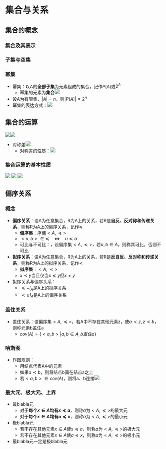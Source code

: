 # 集合与关系
## 集合的概念
### 集合及其表示
### 子集与空集
### 幂集
- 幂集：以A的**全部子集**为元素组成的集合，记作$P(A)$或$2^A$
	- 幂集的元素为**集合**![](https://raw.githubusercontent.com/alwaysmissin/picgo/main/20221202083312.png)
- 设A为有限集，$|A|=n$，则$|P(A)|=2^n$
- 幂集的表达方式：![](https://raw.githubusercontent.com/alwaysmissin/picgo/main/20221202083653.png)
## 集合的运算
![](https://raw.githubusercontent.com/alwaysmissin/picgo/main/20221202083727.png)![](https://raw.githubusercontent.com/alwaysmissin/picgo/main/20221202083740.png)
- 对称差![](https://raw.githubusercontent.com/alwaysmissin/picgo/main/20221202083926.png)
	- 对称差的性质：![](https://raw.githubusercontent.com/alwaysmissin/picgo/main/20221202084029.png)
### 集合运算的基本性质
![](https://raw.githubusercontent.com/alwaysmissin/picgo/main/20221202084222.png)
![](https://raw.githubusercontent.com/alwaysmissin/picgo/main/20221202084234.png)
![](https://raw.githubusercontent.com/alwaysmissin/picgo/main/20221202084246.png)

## **偏序关系**
### 概念
- **偏序关系**：设A为任意集合，R为A上的关系，若R是**自反、反对称和传递关系**，则称R为A上的偏序关系，记作$\preccurlyeq$
	- **偏序集**：序偶$<A,\preceq>$
	- $<a,b>\in\preccurlyeq \quad\Leftrightarrow \quad a\preccurlyeq b$
	- 可比与不可比：，设偏序集$<A,\preccurlyeq>$，若$a,b\in A$，则称其可比，否则不可比
- **拟序关系**：设A为任意集合，R为A上的关系，若R是**反自反、反对称和传递关系**，则称R为A上的拟序关系，记作$\prec$
	- **拟序集**：$<A,\prec>$
	- $x\prec y$当且仅当$x\preccurlyeq y$但$x\neq y$
- 拟序关系与偏序关系：
	- $\preccurlyeq - I_A$是A上的拟序关系
	- $\prec\cup I_A$是A上的偏序关系
### 盖住关系
- 盖住关系：设偏序集$<A,\preccurlyeq>$，若A中不存在其他元素z，使$a\prec z, z\prec b$，则称元素b盖住a
	- $cov(A)=\{<a,b>|a,b\in A,b 盖住 a\}$
### 哈斯图
- 作图规则：
	- 用结点代表A中的元素
	- 如果$a\prec b$，则将结点b画在结点a之上
	- 若$<a,b>\in cov(A)$，则将a、b连接![](https://raw.githubusercontent.com/alwaysmissin/picgo/main/20221202092443.png)
### 最大元、极大元、上界
- 最blabla元
	- 对于**每个$x\in A$均有$x\preccurlyeq a$**，则称$a$为$<A,\preccurlyeq>$的最大元
	- 对于**每个$x\in A$均有$a\preccurlyeq x$**，则称$a$为$<A,\preccurlyeq>$的最小元
- 极blabla元
	- 若不存在其他元素$x\in A$使$x\preccurlyeq a$，则称$a$为$<A,\preccurlyeq>$的极大元
	- 若不存在其他元素$x\in A$使$a\preccurlyeq x$，则称$a$为$<A,\preccurlyeq>$的极小元
- 最blabla元一定是极blabla元
